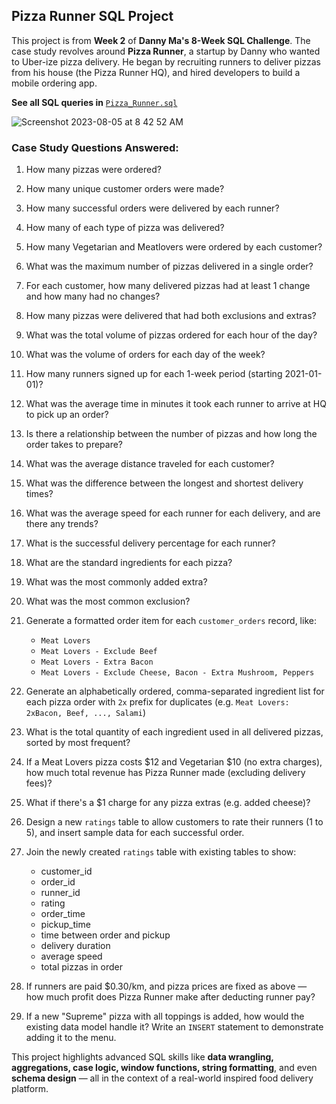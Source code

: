 ## Pizza Runner SQL Project

This project is from **Week 2** of **Danny Ma's 8-Week SQL Challenge**. The case study revolves around **Pizza Runner**, a startup by Danny who wanted to Uber-ize pizza delivery. He began by recruiting runners to deliver pizzas from his house (the Pizza Runner HQ), and hired developers to build a mobile ordering app.

**See all SQL queries in** [`Pizza_Runner.sql`](Pizza_Runner.sql)

![Screenshot 2023-08-05 at 8 42 52 AM](https://github.com/mayank8893/SQL_Projects/assets/69361645/ece9e32e-c35d-4b93-8548-fe8c4ef1953d)


### Case Study Questions Answered:

1. How many pizzas were ordered?
2. How many unique customer orders were made?
3. How many successful orders were delivered by each runner?
4. How many of each type of pizza was delivered?
5. How many Vegetarian and Meatlovers were ordered by each customer?
6. What was the maximum number of pizzas delivered in a single order?
7. For each customer, how many delivered pizzas had at least 1 change and how many had no changes?
8. How many pizzas were delivered that had both exclusions and extras?
9. What was the total volume of pizzas ordered for each hour of the day?
10. What was the volume of orders for each day of the week?

11. How many runners signed up for each 1-week period (starting 2021-01-01)?
12. What was the average time in minutes it took each runner to arrive at HQ to pick up an order?
13. Is there a relationship between the number of pizzas and how long the order takes to prepare?
14. What was the average distance traveled for each customer?
15. What was the difference between the longest and shortest delivery times?
16. What was the average speed for each runner for each delivery, and are there any trends?
17. What is the successful delivery percentage for each runner?

18. What are the standard ingredients for each pizza?
19. What was the most commonly added extra?
20. What was the most common exclusion?
21. Generate a formatted order item for each `customer_orders` record, like:
    - `Meat Lovers`
    - `Meat Lovers - Exclude Beef`
    - `Meat Lovers - Extra Bacon`
    - `Meat Lovers - Exclude Cheese, Bacon - Extra Mushroom, Peppers`
22. Generate an alphabetically ordered, comma-separated ingredient list for each pizza order with `2x` prefix for duplicates (e.g. `Meat Lovers: 2xBacon, Beef, ..., Salami`)
23. What is the total quantity of each ingredient used in all delivered pizzas, sorted by most frequent?

24. If a Meat Lovers pizza costs $12 and Vegetarian $10 (no extra charges), how much total revenue has Pizza Runner made (excluding delivery fees)?
25. What if there's a $1 charge for any pizza extras (e.g. added cheese)?
26. Design a new `ratings` table to allow customers to rate their runners (1 to 5), and insert sample data for each successful order.
27. Join the newly created `ratings` table with existing tables to show:
    - customer_id  
    - order_id  
    - runner_id  
    - rating  
    - order_time  
    - pickup_time  
    - time between order and pickup  
    - delivery duration  
    - average speed  
    - total pizzas in order

28. If runners are paid $0.30/km, and pizza prices are fixed as above — how much profit does Pizza Runner make after deducting runner pay?

29. If a new "Supreme" pizza with all toppings is added, how would the existing data model handle it? Write an `INSERT` statement to demonstrate adding it to the menu.


This project highlights advanced SQL skills like **data wrangling, aggregations, case logic, window functions, string formatting**, and even **schema design** — all in the context of a real-world inspired food delivery platform.
